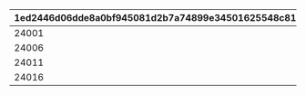 |1ed2446d06dde8a0bf945081d2b7a74899e34501625548c814a7e32d18b33281|8e41be2dcaedb81e86c48c53f03c8e05dc999a822d70b77bc8e4108c22b3ca37|b65ab3dce53bde86d78dbca61b5bccdfe8275b3a3da5bff434a1b3682ce8f75a|0423ade2239cb3310bac893f680b36b76635f80fb81d87fb950f68e8ea00bcb5|7c79ce1bc13966325757dbf1903abfa6e4b0691ef5378948df83b836a9e2476b|b8f17f7bd4fef2591c30b22b7544716d9aaa1896beedd218f011cf389837a418|3fc7aaf916f5457adcaf2c0955746bf59e6b1d2e33b7213361ad8c40422a2487|68b9dca3814e88dc6e452e49f3b5fe182880048c121b130e03a184b07dd528a8|62c44dac2e6d854a3443a65be8d4995bede4a279b07c7c26979179aef3c6a30b|
| --- | --- | --- | --- | --- | --- | --- | --- | --- |
|24001|1|109001|5000|24005|24003|24002|24004|0|
|24006|2|109001|-1|24010|24008|24007|24009|5001|
|24011|3|109101|5000|24015|24013|24012|24017|0|
|24016|4|109101|-1|24020|24018|24014|24019|5001|